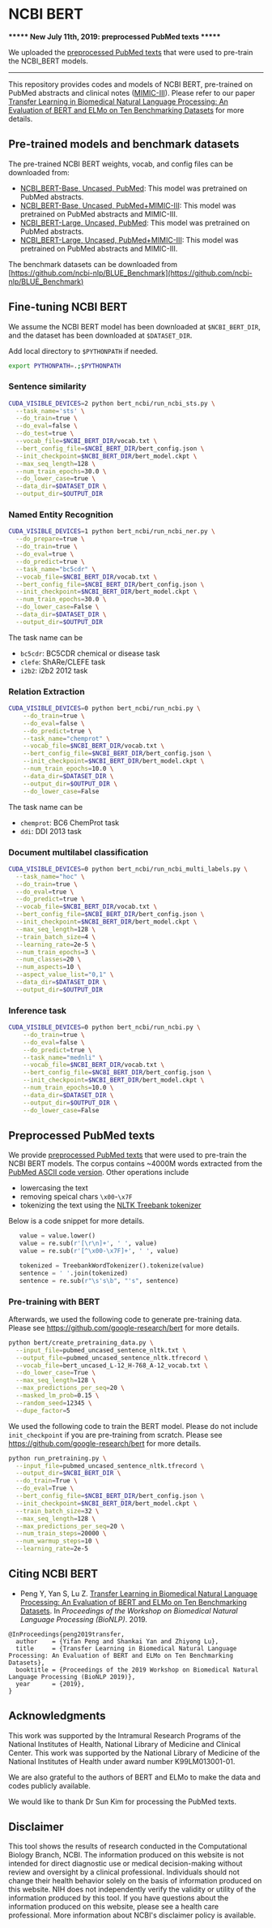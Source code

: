 # NCBI BERT

**\*\*\*\*\* New July 11th, 2019: preprocessed PubMed texts \*\*\*\*\***

We uploaded the [preprocessed PubMed texts](https://github.com/ncbi-nlp/NCBI_BERT/blob/master/README.md#pubmed)  that were used to pre-train the NCBI_BERT models.

-----

This repository provides codes and models of NCBI BERT, pre-trained on PubMed abstracts and clinical notes ([MIMIC-III](https://mimic.physionet.org/)). Please refer to our paper [Transfer Learning in Biomedical Natural Language Processing: An Evaluation of BERT and ELMo on Ten Benchmarking Datasets](https://arxiv.org/abs/1906.05474) for more details.

## Pre-trained models and benchmark datasets

The pre-trained NCBI BERT weights, vocab, and config files can be downloaded from: 

* [NCBI_BERT-Base, Uncased, PubMed](https://ftp.ncbi.nlm.nih.gov/pub/lu/Suppl/NCBI-BERT/NCBI_BERT_pubmed_uncased_L-12_H-768_A-12.zip): This model was pretrained on PubMed abstracts.
* [NCBI_BERT-Base, Uncased, PubMed+MIMIC-III](https://ftp.ncbi.nlm.nih.gov/pub/lu/Suppl/NCBI-BERT/NCBI_BERT_pubmed_mimic_uncased_L-12_H-768_A-12.zip): This model was pretrained on PubMed abstracts and MIMIC-III.
* [NCBI_BERT-Large, Uncased, PubMed](https://ftp.ncbi.nlm.nih.gov/pub/lu/Suppl/NCBI-BERT/NCBI_BERT_pubmed_uncased_L-24_H-1024_A-16.zip): This model was pretrained on PubMed abstracts.
* [NCBI_BERT-Large, Uncased, PubMed+MIMIC-III](https://ftp.ncbi.nlm.nih.gov/pub/lu/Suppl/NCBI-BERT/NCBI_BERT_pubmed_mimic_uncased_L-24_H-1024_A-16.zip): This model was pretrained on PubMed abstracts and MIMIC-III.

The benchmark datasets can be downloaded from [https://github.com/ncbi-nlp/BLUE_Benchmark](https://github.com/ncbi-nlp/BLUE_Benchmark)

## Fine-tuning NCBI BERT

We assume the NCBI BERT model has been downloaded at `$NCBI_BERT_DIR`, and the dataset has been downloaded at `$DATASET_DIR`.

Add local directory to `$PYTHONPATH` if needed.

```bash
export PYTHONPATH=.;$PYTHONPATH
```

### Sentence similarity

```bash
CUDA_VISIBLE_DEVICES=2 python bert_ncbi/run_ncbi_sts.py \
  --task_name='sts' \
  --do_train=true \
  --do_eval=false \
  --do_test=true \
  --vocab_file=$NCBI_BERT_DIR/vocab.txt \
  --bert_config_file=$NCBI_BERT_DIR/bert_config.json \
  --init_checkpoint=$NCBI_BERT_DIR/bert_model.ckpt \
  --max_seq_length=128 \
  --num_train_epochs=30.0 \
  --do_lower_case=true \
  --data_dir=$DATASET_DIR \
  --output_dir=$OUTPUT_DIR
```


### Named Entity Recognition

```bash
CUDA_VISIBLE_DEVICES=1 python bert_ncbi/run_ncbi_ner.py \
  --do_prepare=true \
  --do_train=true \
  --do_eval=true \
  --do_predict=true \
  --task_name="bc5cdr" \
  --vocab_file=$NCBI_BERT_DIR/vocab.txt \
  --bert_config_file=$NCBI_BERT_DIR/bert_config.json \
  --init_checkpoint=$NCBI_BERT_DIR/bert_model.ckpt \
  --num_train_epochs=30.0 \
  --do_lower_case=False \
  --data_dir=$DATASET_DIR \
  --output_dir=$OUTPUT_DIR
```

The task name can be 

- `bc5cdr`: BC5CDR chemical or disease task
- `clefe`: ShARe/CLEFE task
- `i2b2`: i2b2 2012 task

### Relation Extraction

```bash
CUDA_VISIBLE_DEVICES=0 python bert_ncbi/run_ncbi.py \
    --do_train=true \
    --do_eval=false \
    --do_predict=true \
    --task_name="chemprot" \
    --vocab_file=$NCBI_BERT_DIR/vocab.txt \
    --bert_config_file=$NCBI_BERT_DIR/bert_config.json \
    --init_checkpoint=$NCBI_BERT_DIR/bert_model.ckpt \
    --num_train_epochs=10.0 \
    --data_dir=$DATASET_DIR \
    --output_dir=$OUTPUT_DIR \
    --do_lower_case=False
```

The task name can be 

- `chemprot`: BC6 ChemProt task
- `ddi`: DDI 2013 task

### Document multilabel classification

```bash
CUDA_VISIBLE_DEVICES=0 python bert_ncbi/run_ncbi_multi_labels.py \
  --task_name="hoc" \
  --do_train=true \
  --do_eval=true \
  --do_predict=true \
  --vocab_file=$NCBI_BERT_DIR/vocab.txt \
  --bert_config_file=$NCBI_BERT_DIR/bert_config.json \
  --init_checkpoint=$NCBI_BERT_DIR/bert_model.ckpt \
  --max_seq_length=128 \
  --train_batch_size=4 \
  --learning_rate=2e-5 \
  --num_train_epochs=3 \
  --num_classes=20 \
  --num_aspects=10 \
  --aspect_value_list="0,1" \
  --data_dir=$DATASET_DIR \
  --output_dir=$OUTPUT_DIR
```

### Inference task

```bash
CUDA_VISIBLE_DEVICES=0 python bert_ncbi/run_ncbi.py \
    --do_train=true \
    --do_eval=false \
    --do_predict=true \
    --task_name="mednli" \
    --vocab_file=$NCBI_BERT_DIR/vocab.txt \
    --bert_config_file=$NCBI_BERT_DIR/bert_config.json \
    --init_checkpoint=$NCBI_BERT_DIR/bert_model.ckpt \
    --num_train_epochs=10.0 \
    --data_dir=$DATASET_DIR \
    --output_dir=$OUTPUT_DIR \
    --do_lower_case=False
```

## <a name="pubmed"></a>Preprocessed PubMed texts

We provide [preprocessed PubMed texts](https://ftp.ncbi.nlm.nih.gov/pub/lu/Suppl/NCBI-BERT/pubmed_uncased_sentence_nltk.txt.tar.gz) that were used to pre-train the NCBI BERT models. The corpus contains ~4000M words extracted from the [PubMed ASCII code version](https://www.ncbi.nlm.nih.gov/research/bionlp/APIs/BioC-PubMed/). Other operations include

*  lowercasing the text
*  removing speical chars `\x00`-`\x7F`
*  tokenizing the text using the [NLTK Treebank tokenizer](https://www.nltk.org/_modules/nltk/tokenize/treebank.html)

Below is a code snippet for more details.

```python
   value = value.lower()
   value = re.sub(r'[\r\n]+', ' ', value)
   value = re.sub(r'[^\x00-\x7F]+', ' ', value)

   tokenized = TreebankWordTokenizer().tokenize(value)
   sentence = ' '.join(tokenized)
   sentence = re.sub(r"\s's\b", "'s", sentence)
```

### Pre-training with BERT

Afterwards, we used the following code to generate pre-training data. Please see https://github.com/google-research/bert for more details.

```bash
python bert/create_pretraining_data.py \
  --input_file=pubmed_uncased_sentence_nltk.txt \
  --output_file=pubmed_uncased_sentence_nltk.tfrecord \
  --vocab_file=bert_uncased_L-12_H-768_A-12_vocab.txt \
  --do_lower_case=True \
  --max_seq_length=128 \
  --max_predictions_per_seq=20 \
  --masked_lm_prob=0.15 \
  --random_seed=12345 \
  --dupe_factor=5
```

We used the following code to train the BERT model. Please do not include `init_checkpoint` if you are pre-training from scratch. Please see https://github.com/google-research/bert for more details.

```bash
python run_pretraining.py \
  --input_file=pubmed_uncased_sentence_nltk.tfrecord \
  --output_dir=$NCBI_BERT_DIR \
  --do_train=True \
  --do_eval=True \
  --bert_config_file=$NCBI_BERT_DIR/bert_config.json \
  --init_checkpoint=$NCBI_BERT_DIR/bert_model.ckpt \
  --train_batch_size=32 \
  --max_seq_length=128 \
  --max_predictions_per_seq=20 \
  --num_train_steps=20000 \
  --num_warmup_steps=10 \
  --learning_rate=2e-5
```

## Citing NCBI BERT

*  Peng Y, Yan S, Lu Z. [Transfer Learning in Biomedical Natural Language Processing: An
Evaluation of BERT and ELMo on Ten Benchmarking Datasets](https://arxiv.org/abs/1906.05474). In *Proceedings of the Workshop on Biomedical Natural Language Processing (BioNLP)*. 2019.

```
@InProceedings{peng2019transfer,
  author    = {Yifan Peng and Shankai Yan and Zhiyong Lu},
  title     = {Transfer Learning in Biomedical Natural Language Processing: An Evaluation of BERT and ELMo on Ten Benchmarking Datasets},
  booktitle = {Proceedings of the 2019 Workshop on Biomedical Natural Language Processing (BioNLP 2019)},
  year      = {2019},
}
```

## Acknowledgments

This work was supported by the Intramural Research Programs of the National Institutes of Health, National Library of
Medicine and Clinical Center. This work was supported by the National Library of Medicine of the National Institutes of Health under award number K99LM013001-01.

We are also grateful to the authors of BERT and ELMo to make the data and codes publicly available.

We would like to thank Dr Sun Kim for processing the PubMed texts.

## Disclaimer

This tool shows the results of research conducted in the Computational Biology Branch, NCBI. The information produced
on this website is not intended for direct diagnostic use or medical decision-making without review and oversight
by a clinical professional. Individuals should not change their health behavior solely on the basis of information
produced on this website. NIH does not independently verify the validity or utility of the information produced
by this tool. If you have questions about the information produced on this website, please see a health care
professional. More information about NCBI's disclaimer policy is available.
